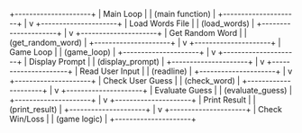+---------------------+
|      Main Loop      |
|  (main function)    |
+---------------------+
          |
          v
+---------------------+
|   Load Words File   |
|   (load_words)      |
+---------------------+
          |
          v
+---------------------+
|   Get Random Word   |
|   (get_random_word) |
+---------------------+
          |
          v
+---------------------+
|     Game Loop       |
|     (game_loop)     |
+---------------------+
          |
          v
+---------------------+
|   Display Prompt    |
|   (display_prompt)  |
+---------------------+
          |
          v
+---------------------+
|   Read User Input   |
|   (readline)        |
+---------------------+
          |
          v
+---------------------+
|   Check User Guess   |
|   (check_word)      |
+---------------------+
          |
          v
+---------------------+
|   Evaluate Guess    |
|   (evaluate_guess)  |
+---------------------+
          |
          v
+---------------------+
|   Print Result      |
|   (print_result)    |
+---------------------+
          |
          v
+---------------------+
|   Check Win/Loss    |
|   (game logic)      |
+---------------------+